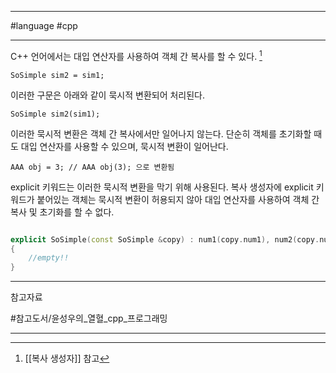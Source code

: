 
---

#language #cpp

---

C++ 언어에서는 대입 연산자를 사용하여 객체 간 복사를 할 수 있다. [^1]

`SoSimple sim2 = sim1;`

이러한 구문은 아래와 같이 묵시적 변환되어 처리된다.

`SoSimple sim2(sim1);`

이러한 묵시적 변환은 객체 간 복사에서만 일어나지 않는다. 단순히 객체를 초기화할 때도 대입 연산자를 사용할 수 있으며, 묵시적 변환이 일어난다.

`AAA obj = 3; // AAA obj(3); 으로 변환됨`

explicit 키워드는 이러한 묵시적 변환을 막기 위해 사용된다. 복사 생성자에 explicit 키워드가 붙어있는 객체는 묵시적 변환이 허용되지 않아 대입 연산자를 사용하여 객체 간 복사 및 초기화를 할 수 없다.

```cpp

explicit SoSimple(const SoSimple &copy) : num1(copy.num1), num2(copy.num2)
{
	//empty!!
}

```


---

참고자료

#참고도서/윤성우의_열혈_cpp_프로그래밍

---

[^1]: [[복사 생성자]] 참고